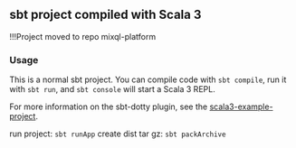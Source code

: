 ## sbt project compiled with Scala 3

!!!Project moved to repo mixql-platform

### Usage

This is a normal sbt project. You can compile code with `sbt compile`, run it with `sbt run`, and `sbt console` will start a Scala 3 REPL.

For more information on the sbt-dotty plugin, see the
[scala3-example-project](https://github.com/scala/scala3-example-project/blob/main/README.md).

run project: `sbt runApp`
create dist tar gz: `sbt packArchive`
